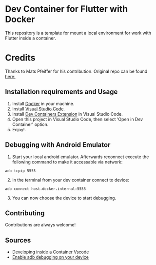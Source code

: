 # Dev Container for Flutter with Docker

This repository is a template for mount a local environment for work with Flutter inside a container.

# Credits

Thanks to Mats Pfeiffer for his contribution. Original repo can be found [here:]( https://github.com/matsp/docker-flutter/tree/master)

## Installation requirements and Usage

1. Install [Docker](https://www.docker.com/get-started/) in your machine.
2. Install [Visual Studio Code](https://code.visualstudio.com/).
3. Install [Dev Containers Extension](https://marketplace.visualstudio.com/items?itemName=ms-vscode-remote.remote-containers) in Visual Studio Code.
4. Open this project in Visual Studio Code, then select 'Open in Dev Container' option.
5. Enjoy!.

## Debugging with Android Emulator

1. Start your local android emulator. Afterwards reconnect execute the following command to make it accessable via network:

```shell
adb tcpip 5555
```

2. In the terminal from your dev container connect to device:

```shell
adb connect host.docker.internal:5555
```

3. You can now choose the device to start debugging.


## Contributing

Contributions are always welcome!

## Sources

- [Developing inside a Container Vscode](https://code.visualstudio.com/docs/remote/containers#_getting-started)
- [Enable adb debugging on your device](https://developer.android.com/studio/command-line/adb#Enabling)

